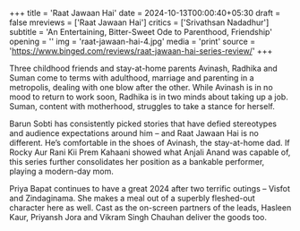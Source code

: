 +++
title = 'Raat Jawaan Hai'
date = 2024-10-13T00:00:40+05:30
draft = false
mreviews = ['Raat Jawaan Hai']
critics = ['Srivathsan Nadadhur']
subtitle = 'An Entertaining, Bitter-Sweet Ode to Parenthood, Friendship'
opening = ''
img = 'raat-jawaan-hai-4.jpg'
media = 'print'
source = 'https://www.binged.com/reviews/raat-jawaan-hai-series-review/'
+++

Three childhood friends and stay-at-home parents Avinash, Radhika and Suman come to terms with adulthood, marriage and parenting in a metropolis, dealing with one blow after the other. While Avinash is in no mood to return to work soon, Radhika is in two minds about taking up a job. Suman, content with motherhood, struggles to take a stance for herself.

Barun Sobti has consistently picked stories that have defied stereotypes and audience expectations around him – and Raat Jawaan Hai is no different. He’s comfortable in the shoes of Avinash, the stay-at-home dad. If Rocky Aur Rani Kii Prem Kahaani showed what Anjali Anand was capable of, this series further consolidates her position as a bankable performer, playing a modern-day mom.

Priya Bapat continues to have a great 2024 after two terrific outings – Visfot and Zindaginama. She makes a meal out of a superbly fleshed-out character here as well. Cast as the on-screen partners of the leads, Hasleen Kaur, Priyansh Jora and Vikram Singh Chauhan deliver the goods too.
